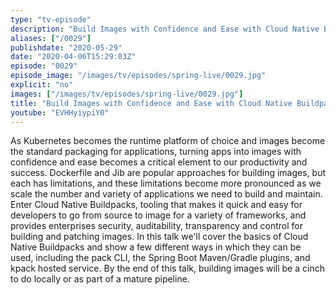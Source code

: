```yaml
---
type: "tv-episode"
description: "Build Images with Confidence and Ease with Cloud Native Buildpacks"
aliases: ["/0029"]
publishdate: "2020-05-29"
date: "2020-04-06T15:29:03Z"
episode: "0029"
episode_image: "/images/tv/episodes/spring-live/0029.jpg"
explicit: "no"
images: ["/images/tv/episodes/spring-live/0029.jpg"]
title: "Build Images with Confidence and Ease with Cloud Native Buildpacks"
youtube: "EVHHyiypiY0"
---
```


As Kubernetes becomes the runtime platform of choice and images become the standard packaging for applications, turning apps into images with confidence and ease becomes a critical element to our productivity and success. Dockerfile and Jib are popular approaches for building images, but each has limitations, and these limitations become more pronounced as we scale the number and variety of applications we need to build and maintain. Enter Cloud Native Buildpacks, tooling that makes it quick and easy for developers to go from source to image for a variety of frameworks, and provides enterprises security, auditability, transparency and control for building and patching images. In this talk we'll cover the basics of Cloud Native Buildpacks and show a few different ways in which they can be used, including the pack CLI, the Spring Boot Maven/Gradle plugins, and kpack hosted service. By the end of this talk, building images will be a cinch to do locally or as part of a mature pipeline.

